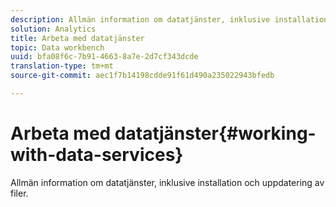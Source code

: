 ```yaml
---
description: Allmän information om datatjänster, inklusive installation och uppdatering av filer.
solution: Analytics
title: Arbeta med datatjänster
topic: Data workbench
uuid: bfa08f6c-7b91-4663-8a7e-2d7cf343dcde
translation-type: tm+mt
source-git-commit: aec1f7b14198cdde91f61d490a235022943bfedb

---
```



# Arbeta med datatjänster{#working-with-data-services}

Allmän information om datatjänster, inklusive installation och uppdatering av filer.

